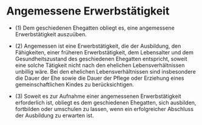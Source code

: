 # Angemessene Erwerbstätigkeit

- (1) Dem geschiedenen Ehegatten obliegt es, eine angemessene Erwerbstätigkeit auszuüben.

- (2) Angemessen ist eine Erwerbstätigkeit, die der Ausbildung, den Fähigkeiten, einer früheren Erwerbstätigkeit, dem Lebensalter und dem Gesundheitszustand des geschiedenen Ehegatten entspricht, soweit eine solche Tätigkeit nicht nach den ehelichen Lebensverhältnissen unbillig wäre. Bei den ehelichen Lebensverhältnissen sind insbesondere die Dauer der Ehe sowie die Dauer der Pflege oder Erziehung eines gemeinschaftlichen Kindes zu berücksichtigen.

- (3) Soweit es zur Aufnahme einer angemessenen Erwerbstätigkeit erforderlich ist, obliegt es dem geschiedenen Ehegatten, sich ausbilden, fortbilden oder umschulen zu lassen, wenn ein erfolgreicher Abschluss der Ausbildung zu erwarten ist.

